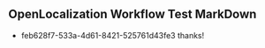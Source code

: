 ## OpenLocalization Workflow Test MarkDown
* feb628f7-533a-4d61-8421-525761d43fe3 thanks!

<!--HONumber=Jul16_HO3-->


